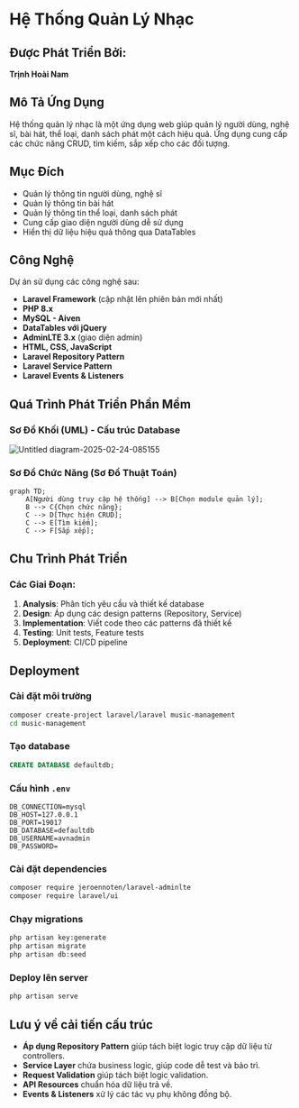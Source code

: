 # Hệ Thống Quản Lý Nhạc

## Được Phát Triển Bởi:
**Trịnh Hoài Nam**

## Mô Tả Ứng Dụng
Hệ thống quản lý nhạc là một ứng dụng web giúp quản lý người dùng, nghệ sĩ, bài hát, thể loại, danh sách phát một cách hiệu quả. Ứng dụng cung cấp các chức năng CRUD, tìm kiếm, sắp xếp cho các đối tượng.

## Mục Đích
- Quản lý thông tin người dùng, nghệ sĩ
- Quản lý thông tin bài hát
- Quản lý thông tin thể loại, danh sách phát
- Cung cấp giao diện người dùng dễ sử dụng
- Hiển thị dữ liệu hiệu quả thông qua DataTables

## Công Nghệ
Dự án sử dụng các công nghệ sau:
- **Laravel Framework** (cập nhật lên phiên bản mới nhất)
- **PHP 8.x**
- **MySQL - Aiven**
- **DataTables với jQuery**
- **AdminLTE 3.x** (giao diện admin)
- **HTML, CSS, JavaScript**
- **Laravel Repository Pattern**
- **Laravel Service Pattern**
- **Laravel Events & Listeners**

## Quá Trình Phát Triển Phần Mềm
### Sơ Đồ Khối (UML) - Cấu trúc Database
![Untitled diagram-2025-02-24-085155](https://github.com/user-attachments/assets/400b2703-192c-4873-9bbd-6d5e2f4d6b6b)

### Sơ Đồ Chức Năng (Sơ Đồ Thuật Toán)
```mermaid
graph TD;
    A[Người dùng truy cập hệ thống] --> B[Chọn module quản lý];
    B --> C{Chọn chức năng};
    C --> D[Thực hiện CRUD];
    C --> E[Tìm kiếm];
    C --> F[Sắp xếp];
```

## Chu Trình Phát Triển
### Các Giai Đoạn:
1. **Analysis**: Phân tích yêu cầu và thiết kế database
2. **Design**: Áp dụng các design patterns (Repository, Service)
3. **Implementation**: Viết code theo các patterns đã thiết kế
4. **Testing**: Unit tests, Feature tests
5. **Deployment**: CI/CD pipeline

## Deployment
### Cài đặt môi trường
```sh
composer create-project laravel/laravel music-management
cd music-management
```

### Tạo database
```sql
CREATE DATABASE defaultdb;
```

### Cấu hình `.env`
```env
DB_CONNECTION=mysql
DB_HOST=127.0.0.1
DB_PORT=19017
DB_DATABASE=defaultdb
DB_USERNAME=avnadmin
DB_PASSWORD=
```

### Cài đặt dependencies
```sh
composer require jeroennoten/laravel-adminlte
composer require laravel/ui
```

### Chạy migrations
```sh
php artisan key:generate
php artisan migrate
php artisan db:seed
```

### Deploy lên server
```sh
php artisan serve
```

## Lưu ý về cải tiến cấu trúc
- **Áp dụng Repository Pattern** giúp tách biệt logic truy cập dữ liệu từ controllers.
- **Service Layer** chứa business logic, giúp code dễ test và bảo trì.
- **Request Validation** giúp tách biệt logic validation.
- **API Resources** chuẩn hóa dữ liệu trả về.
- **Events & Listeners** xử lý các tác vụ phụ không đồng bộ.

